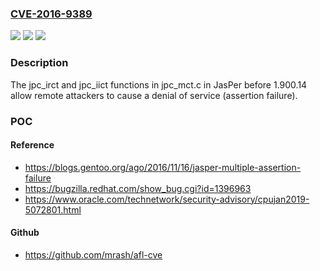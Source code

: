 ### [CVE-2016-9389](https://cve.mitre.org/cgi-bin/cvename.cgi?name=CVE-2016-9389)
![](https://img.shields.io/static/v1?label=Product&message=n%2Fa&color=blue)
![](https://img.shields.io/static/v1?label=Version&message=n%2Fa&color=blue)
![](https://img.shields.io/static/v1?label=Vulnerability&message=n%2Fa&color=brighgreen)

### Description

The jpc_irct and jpc_iict functions in jpc_mct.c in JasPer before 1.900.14 allow remote attackers to cause a denial of service (assertion failure).

### POC

#### Reference
- https://blogs.gentoo.org/ago/2016/11/16/jasper-multiple-assertion-failure
- https://bugzilla.redhat.com/show_bug.cgi?id=1396963
- https://www.oracle.com/technetwork/security-advisory/cpujan2019-5072801.html

#### Github
- https://github.com/mrash/afl-cve

